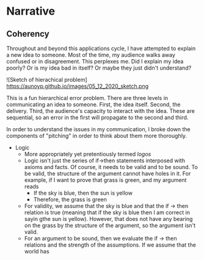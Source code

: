 # Narrative

## Coherency

Throughout and beyond this applications cycle, I have attempted to explain a new idea to someone. Most of the time, my audience walks away confused or in disagreement. This perplexes me. Did I explain my idea poorly? Or is my idea bad in itself? Or maybe they just didn't understand?

![Sketch of hierachical problem]
https://aunoyp.github.io/images/05_12_2020_sketch.png

This is a fun hierarchical error problem. There are three levels in communicating an idea to someone. First, the idea itself. Second, the delivery. Third, the audience's capacity to interact with the idea. These are sequential, so an error in the first will propagate to the second and third.

In order to understand the issues in my communication, I broke down the components of "pitching" in order to think about them more thoroughly.

- Logic
  - More appropriately yet pretentiously termed *logos*
  - Logic isn't just the series of if->then statements interposed with axioms and facts. Of course, it needs to be valid and to be sound. To be valid, the structure of the argument cannot have holes in it. For example, if I want to prove that grass is green, and my argument reads
    - If the sky is blue, then the sun is yellow
    - Therefore, the grass is green
  - For validity, we assume that the sky is blue and that the if -> then relation is true (meaning that if the sky is blue then I am correct in sayin gthe sun is yellow). However, that does not have any bearing on the grass by the structure of the argument, so the argument isn't valid.
  - For an argument to be sound, then we evaluate the if -> then relations and the strength of the assumptions. If we assume that the world has
